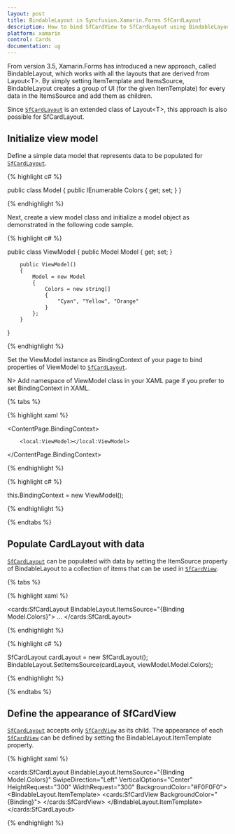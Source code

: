```yaml
---
layout: post
title: BindableLayout in Syncfusion.Xamarin.Forms SfCardLayout
description: How to bind SfCardView to SfCardLayout using BindableLayout
platform: xamarin
control: Cards
documentation: ug
---
```


From version 3.5, Xamarin.Forms has introduced a new approach, called BindableLayout, which works with all the layouts that are derived from Layout&lt;T&gt;. By simply setting ItemTemplate and ItemsSource, BindableLayout creates a group of UI (for the given ItemTemplate) for every data in the ItemsSource and add them as children.

Since [`SfCardLayout`](https://help.syncfusion.com/cr/xamarin/Syncfusion.Cards.XForms~Syncfusion.XForms.Cards.SfCardLayout.html) is an extended class of Layout&lt;T&gt;, this approach is also possible for SfCardLayout.

## Initialize view model

Define a simple data model that represents data to be populated for [`SfCardLayout`](https://help.syncfusion.com/cr/xamarin/Syncfusion.Cards.XForms~Syncfusion.XForms.Cards.SfCardLayout.html).

{% highlight c# %}

public class Model
{
   public IEnumerable<string> Colors { get; set; }
}

{% endhighlight %} 

Next, create a view model class and initialize a model object as demonstrated in the following code sample.

{% highlight c# %}

public class ViewModel 
{
        public Model Model { get; set; }

        public ViewModel()
        {
            Model = new Model
            {
                Colors = new string[]
                {
                    "Cyan", "Yellow", "Orange"
                }
            };
        }
 }

{% endhighlight %} 

Set the ViewModel instance as BindingContext of your page to bind properties of ViewModel to [`SfCardLayout`](https://help.syncfusion.com/cr/xamarin/Syncfusion.Cards.XForms~Syncfusion.XForms.Cards.SfCardLayout.html). 

N> Add namespace of ViewModel class in your XAML page if you prefer to set BindingContext in XAML. 

{% tabs %} 

{% highlight xaml %}

<ContentPage.BindingContext>

        <local:ViewModel></local:ViewModel>

</ContentPage.BindingContext>

{% endhighlight %}

{% highlight c# %}

this.BindingContext = new ViewModel();      

{% endhighlight %}

{% endtabs %}

## Populate CardLayout with data

[`SfCardLayout`](https://help.syncfusion.com/cr/xamarin/Syncfusion.Cards.XForms~Syncfusion.XForms.Cards.SfCardLayout.html) can be populated with data by setting the ItemSource property of BindableLayout to a collection of items that can be used in [`SfCardView`](https://help.syncfusion.com/cr/cref_files/xamarin/Syncfusion.Cards.XForms~Syncfusion.XForms.Cards.SfCardView.html).

{% tabs %} 

{% highlight xaml %}

<cards:SfCardLayout BindableLayout.ItemsSource="{Binding Model.Colors}">
…
</cards:SfCardLayout>

{% endhighlight %}

{% highlight c# %}

SfCardLayout cardLayout = new SfCardLayout();
BindableLayout.SetItemsSource(cardLayout, viewModel.Model.Colors);

{% endhighlight %}

{% endtabs %}

## Define the appearance of SfCardView

[`SfCardLayout`](https://help.syncfusion.com/cr/xamarin/Syncfusion.Cards.XForms~Syncfusion.XForms.Cards.SfCardLayout.html) accepts only [`SfCardView`](https://help.syncfusion.com/cr/cref_files/xamarin/Syncfusion.Cards.XForms~Syncfusion.XForms.Cards.SfCardView.html) as its child. The appearance of each [`SfCardView`](https://help.syncfusion.com/cr/cref_files/xamarin/Syncfusion.Cards.XForms~Syncfusion.XForms.Cards.SfCardView.html) can be defined by setting the BindableLayout.ItemTemplate property.

{% highlight xaml %}

<cards:SfCardLayout BindableLayout.ItemsSource="{Binding Model.Colors}"  SwipeDirection="Left" VerticalOptions="Center"  HeightRequest="300" WidthRequest="300" BackgroundColor="#F0F0F0">
        <BindableLayout.ItemTemplate>
            <DataTemplate>
                <cards:SfCardView BackgroundColor="{Binding}">
                    <Label Text="{Binding}" HorizontalOptions="CenterAndExpand" VerticalTextAlignment="Center"/>
                </cards:SfCardView>
            </DataTemplate>
        </BindableLayout.ItemTemplate>
</cards:SfCardLayout>

{% endhighlight %}